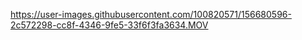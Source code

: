 

https://user-images.githubusercontent.com/100820571/156680596-2c572298-cc8f-4346-9fe5-33f6f3fa3634.MOV

